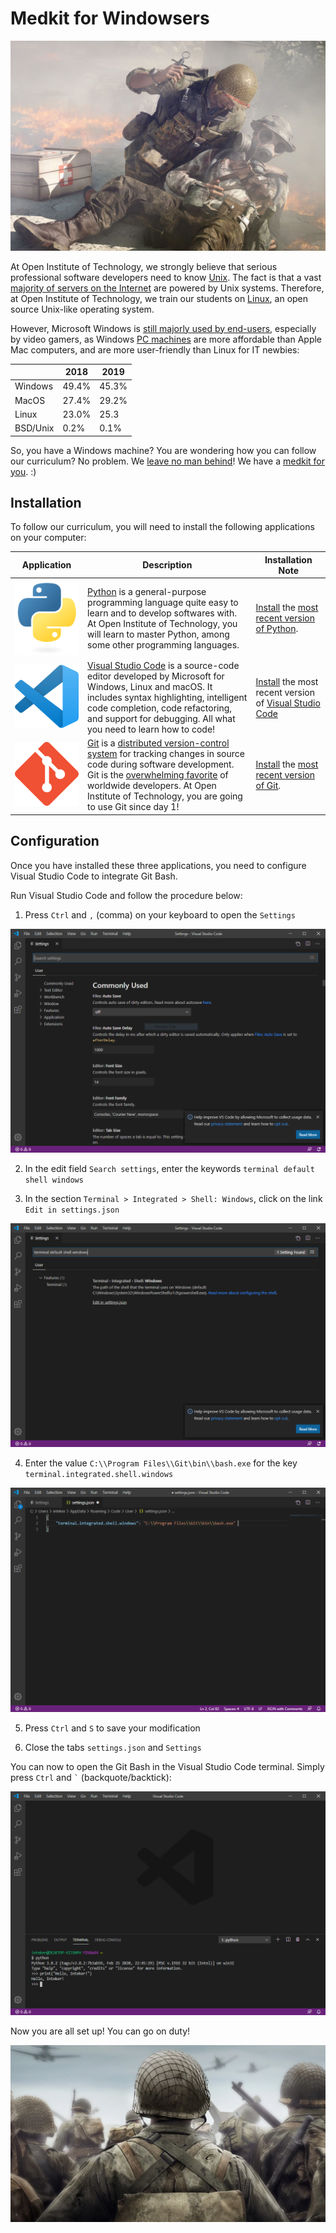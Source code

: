 # Medkit for Windowsers

![](battlefield_5_medic.jpg)

At Open Institute of Technology, we strongly believe that serious professional software developers need to know [Unix](https://en.wikipedia.org/wiki/Unix-like). The fact is that a vast [majority of servers on the Internet](https://en.wikipedia.org/wiki/Usage_share_of_operating_systems#Public_servers_on_the_Internet) are powered by Unix systems. Therefore, at Open Institute of Technology, we train our students on [Linux](https://en.wikipedia.org/wiki/Linux), an open source Unix-like operating system.

However, Microsoft Windows is [still majorly used by end-users](https://insights.stackoverflow.com/survey/2019#technology-_-developers-primary-operating-systems), especially by video gamers, as Windows [PC machines](https://en.wikipedia.org/wiki/Personal_computer) are more affordable than Apple Mac computers, and are more user-friendly than Linux for IT newbies:

|          | 2018  | 2019  |
| -------- | ----- | ----- |
| Windows  | 49.4% | 45.3% |
| MacOS    | 27.4% | 29.2% |
| Linux    | 23.0% | 25.3  |
| BSD/Unix | 0.2%  | 0.1%  |

So, you have a Windows machine? You are wondering how you can follow our curriculum? No problem. We [leave no man behind](https://www.youtube.com/watch?v=V-luZXfkZ9k)! We have a [medkit for you](https://www.youtube.com/watch?v=RAK7Yaa5Dg8). :)

## Installation

To follow our curriculum, you will need to install the following applications on your computer:

| Application                      | Description                                                                                                                                                                                                                                                                                                                                                                                                                                             | Installation Note                                                                                                                              |
| -------------------------------- | ------------------------------------------------------------------------------------------------------------------------------------------------------------------------------------------------------------------------------------------------------------------------------------------------------------------------------------------------------------------------------------------------------------------------------------------------------- | ---------------------------------------------------------------------------------------------------------------------------------------------- |
| ![](logo_python.png)             | [Python](https://www.python.org/) is a general-purpose programming language quite easy to learn and to develop softwares with. At Open Institute of Technology, you will learn to master Python, among some other programming languages.                                                                                                                                                                                                                | [Install](https://www.python.org/downloads/) the [most recent version of Python](https://www.youtube.com/watch?v=4Rx_JRkwAjY).                 |
| ![](logo_visual_studio_code.png) | [Visual Studio Code](https://code.visualstudio.com/) is a source-code editor developed by Microsoft for Windows, Linux and macOS. It includes syntax highlighting, intelligent code completion, code refactoring, and support for debugging. All what you need to learn how to code!                                                                                                                                                                    | [Install](https://code.visualstudio.com/download) the most recent version of [Visual Studio Code](https://www.youtube.com/watch?v=VqCgcpAypFQ) |
| ![](logo_git.png)                | [Git](https://git-scm.com/) is a [distributed version-control system](https://en.wikipedia.org/wiki/Distributed_version_control) for tracking changes in source code during software development. Git is the [overwhelming favorite](https://web.archive.org/web/20190530142357/https://insights.stackoverflow.com/survey/2018/#work-_-version-control) of worldwide developers. At Open Institute of Technology, you are going to use Git since day 1! | [Install](https://git-scm.com/downloads) the [most recent version of Git](https://www.youtube.com/watch?v=nbFwejIsHlY).                        |

## Configuration

Once you have installed these three applications, you need to configure Visual Studio Code to integrate Git Bash.

Run Visual Studio Code and follow the procedure below:

1. Press `Ctrl` and `,` (comma) on your keyboard to open the `Settings`

![](visual_studio_code_settings_01.png)

2. In the edit field `Search settings`, enter the keywords `terminal default shell windows`

3. In the section `Terminal > Integrated > Shell: Windows`, click on the link `Edit in settings.json`

![](visual_studio_code_settings_02.png)

4. Enter the value `C:\\Program Files\\Git\bin\\bash.exe` for the key `terminal.integrated.shell.windows`

![](visual_studio_code_settings_03.png)

5. Press `Ctrl` and `S` to save your modification

6. Close the tabs `settings.json` and `Settings`

You can now to open the Git Bash in the Visual Studio Code terminal. Simply press `Ctrl` and `` ` `` (backquote/backtick):

![](visual_studio_code_settings_04.png)

Now you are all set up! You can go on duty!

![](call_of_duty_wwii.jpg)
